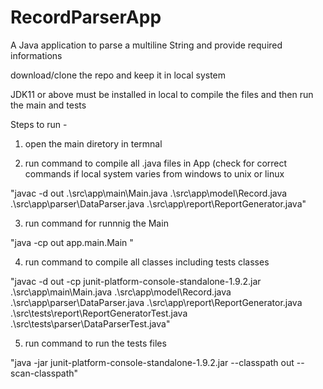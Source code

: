 # RecordParserApp
A Java application to parse a multiline String and provide required informations

download/clone the repo and keep it in local system

JDK11 or above must be installed in local to compile the files and then run the main and tests

Steps to run - 
1. open the main diretory in termnal

2. run command to compile all .java files in App (check for correct commands if local system varies from windows to unix or linux

"javac -d out .\src\app\main\Main.java .\src\app\model\Record.java .\src\app\parser\DataParser.java .\src\app\report\ReportGenerator.java"

3. run command for runnnig the Main 

"java -cp out app.main.Main "

4. run command to compile all classes including tests classes

"javac -d out -cp junit-platform-console-standalone-1.9.2.jar .\src\app\main\Main.java .\src\app\model\Record.java .\src\app\parser\DataParser.java .\src\app\report\ReportGenerator.java .\src\tests\report\ReportGeneratorTest.java .\src\tests\parser\DataParserTest.java"

5. run command to run the tests files

"java -jar junit-platform-console-standalone-1.9.2.jar --classpath out --scan-classpath"


